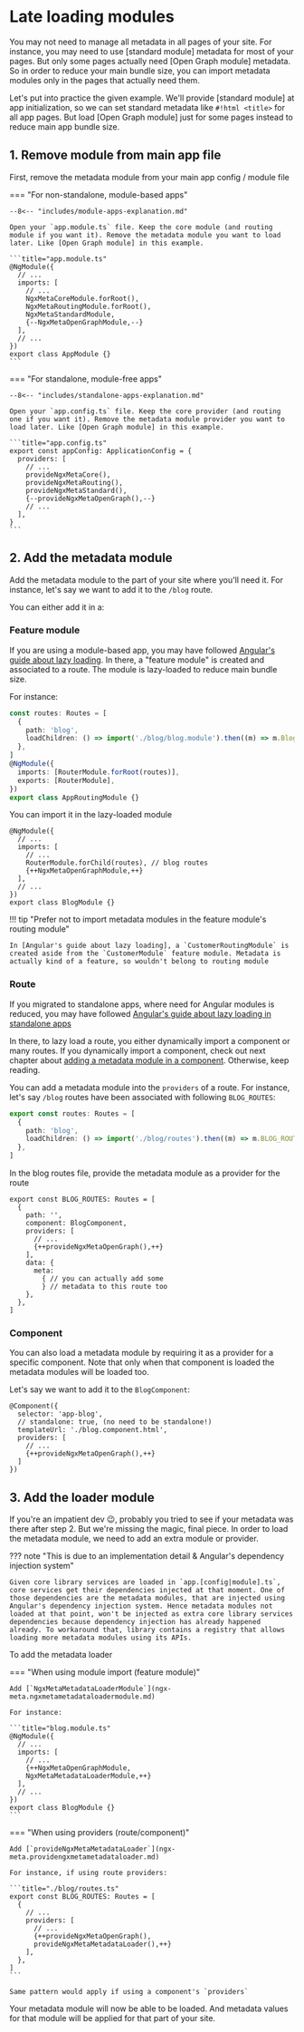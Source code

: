 # Late loading modules

You may not need to manage all metadata in all pages of your site. For instance, you may need to use [standard module] metadata for most of your pages. But only some pages actually need [Open Graph module] metadata. So in order to reduce your main bundle size, you can import metadata modules only in the pages that actually need them.

Let's put into practice the given example. We'll provide [standard module] at app initialization, so we can set standard metadata like `#!html <title>` for all app pages. But load [Open Graph module] just for some pages instead to reduce main app bundle size.

## 1. Remove module from main app file

First, remove the metadata module from your main app config / module file

=== "For non-standalone, module-based apps"

    --8<-- "includes/module-apps-explanation.md"

    Open your `app.module.ts` file. Keep the core module (and routing module if you want it). Remove the metadata module you want to load later. Like [Open Graph module] in this example.

    ```title="app.module.ts"
    @NgModule({
      // ...
      imports: [
        // ...
        NgxMetaCoreModule.forRoot(),
        NgxMetaRoutingModule.forRoot(),
        NgxMetaStandardModule,
        {--NgxMetaOpenGraphModule,--}
      ],
      // ...
    })
    export class AppModule {}
    ```

=== "For standalone, module-free apps"

    --8<-- "includes/standalone-apps-explanation.md"

    Open your `app.config.ts` file. Keep the core provider (and routing one if you want it). Remove the metadata module provider you want to load later. Like [Open Graph module] in this example.

    ```title="app.config.ts"
    export const appConfig: ApplicationConfig = {
      providers: [
        // ...
        provideNgxMetaCore(),
        provideNgxMetaRouting(),
        provideNgxMetaStandard(),
        {--provideNgxMetaOpenGraph(),--}
        // ...
      ],
    }
    ```

## 2. Add the metadata module

Add the metadata module to the part of your site where you'll need it. For instance, let's say we want to add it to the `/blog` route.

You can either add it in a:

### Feature module

If you are using a module-based app, you may have followed [Angular's guide about lazy loading]. In there, a "feature module" is created and associated to a route. The module is lazy-loaded to reduce main bundle size.

For instance:

```typescript title="app-routing.module.ts"
const routes: Routes = [
  {
    path: 'blog',
    loadChildren: () => import('./blog/blog.module').then((m) => m.BlogModule),
  },
]
@NgModule({
  imports: [RouterModule.forRoot(routes)],
  exports: [RouterModule],
})
export class AppRoutingModule {}
```

You can import it in the lazy-loaded module

```title="blog.module.ts"
@NgModule({
  // ...
  imports: [
    // ...
    RouterModule.forChild(routes), // blog routes
    {++NgxMetaOpenGraphModule,++}
  ],
  // ...
})
export class BlogModule {}
```

!!! tip "Prefer not to import metadata modules in the feature module's routing module"

    In [Angular's guide about lazy loading], a `CustomerRoutingModule` is created aside from the `CustomerModule` feature module. Metadata is actually kind of a feature, so wouldn't belong to routing module

[Angular's guide about lazy loading]: https://angular.dev/guide/ngmodules/lazy-loading#create-a-feature-module-with-routing

### Route

If you migrated to standalone apps, where need for Angular modules is reduced, you may have followed [Angular's guide about lazy loading in standalone apps]

[Angular's guide about lazy loading in standalone apps]: https://v16.angular.io/guide/standalone-components#routing-and-lazy-loading

In there, to lazy load a route, you either dynamically import a component or many routes. If you dynamically import a component, check out next chapter about [adding a metadata module in a component](#component). Otherwise, keep reading.

You can add a metadata module into the `providers` of a route. For instance, let's say `/blog` routes have been associated with following `BLOG_ROUTES`:

```typescript title="app.routes.ts"
export const routes: Routes = [
  {
    path: 'blog',
    loadChildren: () => import('./blog/routes').then((m) => m.BLOG_ROUTES),
  },
]
```

In the blog routes file, provide the metadata module as a provider for the route

```title="./blog/routes.ts"
export const BLOG_ROUTES: Routes = [
  {
    path: '',
    component: BlogComponent,
    providers: [
      // ...
      {++provideNgxMetaOpenGraph(),++}
    ],
    data: {
      meta:
        { // you can actually add some
        } // metadata to this route too
    },
  },
]
```

### Component

You can also load a metadata module by requiring it as a provider for a specific component. Note that only when that component is loaded the metadata modules will be loaded too.

Let's say we want to add it to the `BlogComponent`:

```title="blog.component.ts"
@Component({
  selector: 'app-blog',
  // standalone: true, (no need to be standalone!)
  templateUrl: './blog.component.html',
  providers: [
    // ...
    {++provideNgxMetaOpenGraph(),++}
  ]
})
```

## 3. Add the loader module

If you're an impatient dev 😉, probably you tried to see if your metadata was there after step 2. But we're missing the magic, final piece. In order to load the metadata module, we need to add an extra module or provider.

??? note "This is due to an implementation detail & Angular's dependency injection system"

    Given core library services are loaded in `app.[config|module].ts`, core services get their dependencies injected at that moment. One of those dependencies are the metadata modules, that are injected using Angular's dependency injection system. Hence metadata modules not loaded at that point, won't be injected as extra core library services dependencies because dependency injection has already happened already. To workaround that, library contains a registry that allows loading more metadata modules using its APIs.

To add the metadata loader

=== "When using module import (feature module)"

    Add [`NgxMetaMetadataLoaderModule`](ngx-meta.ngxmetametadataloadermodule.md)

    For instance:

    ```title="blog.module.ts"
    @NgModule({
      // ...
      imports: [
        // ...
        {++NgxMetaOpenGraphModule,
        NgxMetaMetadataLoaderModule,++}
      ],
      // ...
    })
    export class BlogModule {}
    ```

=== "When using providers (route/component)"

    Add [`provideNgxMetaMetadataLoader`](ngx-meta.providengxmetametadataloader.md)

    For instance, if using route providers:

    ```title="./blog/routes.ts"
    export const BLOG_ROUTES: Routes = [
      {
        // ...
        providers: [
          // ...
          {++provideNgxMetaOpenGraph(),
          provideNgxMetaMetadataLoader(),++}
        ],
      },
    ]
    ```

    Same pattern would apply if using a component's `providers`

Your metadata module will now be able to be loaded. And metadata values for that module will be applied for that part of your site.
